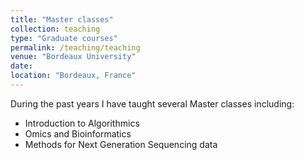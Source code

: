```yaml
---
title: "Master classes"
collection: teaching
type: "Graduate courses"
permalink: /teaching/teaching
venue: "Bordeaux University"
date: 
location: "Bordeaux, France"
---
```


During the past years I have taught several Master classes including:

* Introduction to Algorithmics
* Omics and Bioinformatics
* Methods for Next Generation Sequencing data
